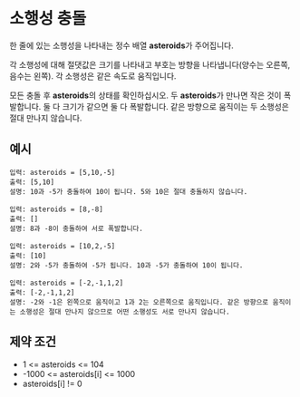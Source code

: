 # 소행성 충돌

한 줄에 있는 소행성을 나타내는 정수 배열 **asteroids**가 주어집니다.

각 소행성에 대해 절댓값은 크기를 나타내고 부호는 방향을 나타냅니다(양수는 오른쪽, 음수는 왼쪽). 각 소행성은 같은 속도로 움직입니다.

모든 충돌 후 **asteroids**의 상태를 확인하십시오. 두 **asteroids**가 만나면 작은 것이 폭발합니다. 둘 다 크기가 같으면 둘 다 폭발합니다. 같은 방향으로 움직이는 두 소행성은 절대 만나지 않습니다.

## 예시
```text
입력: asteroids = [5,10,-5]
출력: [5,10]
설명: 10과 -5가 충돌하여 10이 됩니다. 5와 10은 절대 충돌하지 않습니다.

입력: asteroids = [8,-8]
출력: []
설명: 8과 -8이 충돌하여 서로 폭발합니다.

입력: asteroids = [10,2,-5]
출력: [10]
설명: 2와 -5가 충돌하여 -5가 됩니다. 10과 -5가 충돌하여 10이 됩니다.

입력: asteroids = [-2,-1,1,2]
출력: [-2,-1,1,2]
설명: -2와 -1은 왼쪽으로 움직이고 1과 2는 오른쪽으로 움직입니다. 같은 방향으로 움직이는 소행성은 절대 만나지 않으므로 어떤 소행성도 서로 만나지 않습니다.
```

## 제약 조건
- 1 <= asteroids <= 104
- -1000 <= asteroids[i] <= 1000
- asteroids[i] != 0

